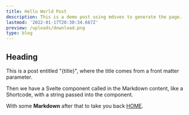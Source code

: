 ```yaml
---
title: Hello World Post
description: This is a demo post using mdsvex to generate the page.
lastmod: '2022-01-17T20:30:34.667Z'
preview: /uploads/download.png
type: blog
---
```


<script>
  import Shortcode from "$lib/components/Shortcode.svelte";
</script>

## Heading

This is a post entitled "{title}", where the title comes from a front matter parameter.

Then we have a Svelte component called in the Markdown content, like a Shortcode, with a string passed into the component.

<Shortcode passedIn="Here I Go" />

With some **Markdown** after that to take you back [HOME](/).